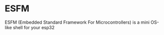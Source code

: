 # ESFM
ESFM (Embedded Standard Framework For Microcontrollers) is a mini OS-like shell for your esp32
